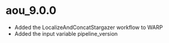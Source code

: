 # aou_9.0.0
* Added the LocalizeAndConcatStargazer workflow to WARP
* Added the input variable pipeline_version